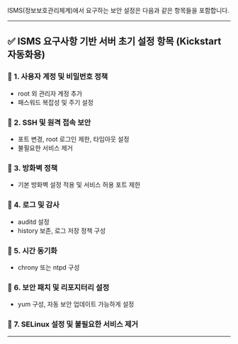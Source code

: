 ISMS(정보보호관리체계)에서 요구하는 보안 설정은 다음과 같은 항목들을 포함합니다.

---

## ✅ ISMS 요구사항 기반 서버 초기 설정 항목 (Kickstart 자동화용)

### 📌 1. 사용자 계정 및 비밀번호 정책

* root 외 관리자 계정 추가
* 패스워드 복잡성 및 주기 설정

### 📌 2. SSH 및 원격 접속 보안

* 포트 변경, root 로그인 제한, 타임아웃 설정
* 불필요한 서비스 제거

### 📌 3. 방화벽 정책

* 기본 방화벽 설정 적용 및 서비스 허용 포트 제한

### 📌 4. 로그 및 감사

* auditd 설정
* history 보존, 로그 저장 정책 구성

### 📌 5. 시간 동기화

* chrony 또는 ntpd 구성

### 📌 6. 보안 패치 및 리포지터리 설정

* yum 구성, 자동 보안 업데이트 가능하게 설정

### 📌 7. SELinux 설정 및 불필요한 서비스 제거

---
